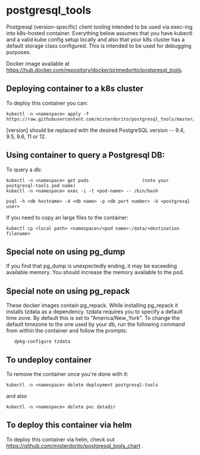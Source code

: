 # postgresql_tools
Postgresql (version-specific) client tooling intended to be used via exec-ing into k8s-hosted container.  Everything below assumes that you have kubectl and a valid kube config setup locally and also that your k8s cluster has a default storage class configured.  This is intended to be used for debugging purposes. 

Docker image available at https://hub.docker.com/repository/docker/primedorito/postgresql_tools.

## Deploying container to a k8s cluster
To deploy this container you can:

```
kubectl -n <namespace> apply -f https://raw.githubusercontent.com/misterdorito/postgresql_tools/master/k8s/pg_tools_[version].yml
```
[version] should be replaced with the desired PostgreSQL version -- 9.4, 9.5, 9.6, 11 or 12.

## Using container to query a Postgresql DB:
To query a db:

```
kubectl -n <namespace> get pods                    (note your postgresql-tools pod name)
kubectl -n <namespace> exec -i -t <pod-name> -- /bin/bash

psql -h <db hostname> -d <db name> -p <db port number> -U <postgresql user>
```

If you need to copy an large files to the container:
```
kubectl cp <local path> <namespace>/<pod name>:/data/<destination filename>
```

## Special note on using pg_dump
If you find that pg_dump is unexpectedly ending, it may be exceeding available memory. You should increase the memory available to the pod.

## Special note on using pg_repack
These docker images contain pg_repack. While installing pg_repack it installs tzdata as a dependency.  tzdata requires you to specify a default time zone.  By default this is set to "America/New_York". To change the default timezone to the one used by your db, run the following command from within the container and follow the prompts:
```
   dpkg-configure tzdata
```

## To undeploy container
To remove the container once you're done with it:

```
kubectl -n <namespace> delete deployment postgresql-tools
```
and also
```
kubectl -n <namespace> delete pvc datadir
```

## To deploy this container via helm
To deploy this container via helm, check out https://github.com/misterdorito/postgresql_tools_chart .
